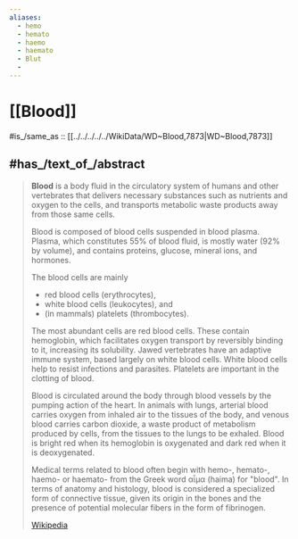 ```yaml
---
aliases:
  - hemo 
  - hemato 
  - haemo 
  - haemato
  - Blut
  - 
---
```


# [[Blood]] 

#is_/same_as :: [[../../../../../WikiData/WD~Blood,7873|WD~Blood,7873]]


## #has_/text_of_/abstract 

> **Blood** is a body fluid in the circulatory system of humans and other vertebrates 
> that delivers necessary substances such as nutrients and oxygen to the cells, 
> and transports metabolic waste products away from those same cells.
>
> Blood is composed of blood cells suspended in blood plasma. 
> Plasma, which constitutes 55% of blood fluid, is mostly water (92% by volume), 
> and contains proteins, glucose, mineral ions, and hormones. 
> 
> The blood cells are mainly 
> - red blood cells (erythrocytes), 
> - white blood cells (leukocytes), and 
> - (in mammals) platelets (thrombocytes). 
> 
> The most abundant cells are red blood cells. 
> These contain hemoglobin, which facilitates oxygen transport by reversibly binding to it, increasing its solubility. 
> Jawed vertebrates have an adaptive immune system, based largely on white blood cells. 
> White blood cells help to resist infections and parasites. 
> Platelets are important in the clotting of blood.
>
> Blood is circulated around the body through blood vessels by the pumping action of the heart. 
> In animals with lungs, arterial blood carries oxygen from inhaled air to the tissues of the body, 
> and venous blood carries carbon dioxide, a waste product of metabolism produced by cells, 
> from the tissues to the lungs to be exhaled. 
> Blood is bright red when its hemoglobin is oxygenated and dark red when it is deoxygenated.
>
> Medical terms related to blood often begin with hemo-, hemato-, haemo- or haemato- 
> from the Greek word αἷμα (haima) for "blood". In terms of anatomy and histology, blood is considered a specialized form of connective tissue, given its origin in the bones and the presence of potential molecular fibers in the form of fibrinogen.
>
> [Wikipedia](https://en.wikipedia.org/wiki/Blood) 

